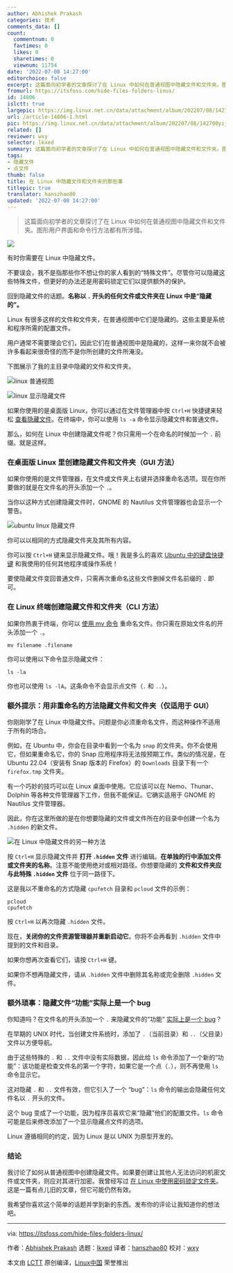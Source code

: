 ```yaml
---
author: Abhishek Prakash
categories: 技术
comments_data: []
count:
  commentnum: 0
  favtimes: 0
  likes: 0
  sharetimes: 0
  viewnum: 11754
date: '2022-07-08 14:27:00'
editorchoice: false
excerpt: 这篇面向初学者的文章探讨了在 Linux 中如何在普通视图中隐藏文件和文件夹。图形用户界面和命令行方法都有所涉猎。
fromurl: https://itsfoss.com/hide-files-folders-linux/
id: 14806
islctt: true
largepic: https://img.linux.net.cn/data/attachment/album/202207/08/142700yijbiw44bqfpfs4j.jpg
url: /article-14806-1.html
pic: https://img.linux.net.cn/data/attachment/album/202207/08/142700yijbiw44bqfpfs4j.jpg.thumb.jpg
related: []
reviewer: wxy
selector: lkxed
summary: 这篇面向初学者的文章探讨了在 Linux 中如何在普通视图中隐藏文件和文件夹。图形用户界面和命令行方法都有所涉猎。
tags:
- 隐藏文件
- 点文件
thumb: false
title: 在 Linux 中隐藏文件和文件夹的那些事
titlepic: true
translator: hanszhao80
updated: '2022-07-08 14:27:00'
---
```



> 
> 这篇面向初学者的文章探讨了在 Linux 中如何在普通视图中隐藏文件和文件夹。图形用户界面和命令行方法都有所涉猎。
> 
> 
> 


![](/data/attachment/album/202207/08/142700yijbiw44bqfpfs4j.jpg)


有时你需要在 Linux 中隐藏文件。


不要误会，我不是指那些你不想让你的家人看到的“特殊文件”。尽管你可以隐藏这些特殊文件，但更好的办法还是用密码锁定它们以提供额外的保护。


回到隐藏文件的话题。**名称以 `.` 开头的任何文件或文件夹在 Linux 中是“隐藏的”。**


Linux 有很多这样的文件和文件夹，在普通视图中它们是隐藏的。这些主要是系统和程序所需的配置文件。


用户通常不需要理会它们，因此它们在普通视图中是隐藏的，这样一来你就不会被许多看起来很奇怪的而不是你所创建的文件所淹没。


下图展示了我的主目录中隐藏的文件和文件夹。


![linux 普通视图](/data/attachment/album/202207/08/143102xlygupolm6gmemmn.png)


![linux 显示隐藏文件](/data/attachment/album/202207/08/143103ibb0qtcmrv5715hc.png)


如果你使用的是桌面版 Linux，你可以通过在文件管理器中按 `Ctrl+H` 快捷键来轻松 [查看隐藏文件](https://itsfoss.com/hide-folders-and-show-hidden-files-in-ubuntu-beginner-trick/)。在终端中，你可以使用 `ls -a` 命令显示隐藏文件和普通文件。


那么，如何在 Linux 中创建隐藏文件呢？你只需用一个在命名的时候加一个 `.` 前缀。就是这样。


### 在桌面版 Linux 里创建隐藏文件和文件夹（GUI 方法）


如果你使用的是文件管理器，在文件或文件夹上右键并选择重命名选项。现在你所要做的就是在文件名的开头添加一个 `.`。


当你以这种方式创建隐藏文件时，GNOME 的 Nautilus 文件管理器也会显示一个警告。


![ubuntu linux 隐藏文件](/data/attachment/album/202207/08/143103gbuwb9b3y9js5ok3.png)


你可以以相同的方式隐藏文件夹及其所有内容。


你可以按 `Ctrl+H` 键来显示隐藏文件。哦！我是多么的喜欢 [Ubuntu 中的键盘快捷键](https://itsfoss.com/ubuntu-shortcuts/) 和我使用的任何其他程序或操作系统！


要使隐藏文件变回普通文件，只需再次重命名这些文件删掉文件名前缀的 `.` 即可。


### 在 Linux 终端创建隐藏文件和文件夹（CLI 方法）


如果你热衷于终端，你可以 [使用 mv 命令](https://linuxhandbook.com/mv-command/) 重命名文件。你只需在原始文件名的开头添加一个 `.`。



```
mv filename .filename

```

你可以使用以下命令显示隐藏文件：



```
ls -la

```

你也可以使用 `ls -lA`。这条命令不会显示点文件（`.` 和 `..`）。


### 额外提示：用非重命名的方法隐藏文件和文件夹（仅适用于 GUI）


你刚刚学了在 Linux 中隐藏文件。问题是你必须重命名文件，而这种操作不适用于所有的场合。


例如，在 Ubuntu 中，你会在目录中看到一个名为 `snap` 的文件夹。你不会使用它，但如果重命名它，你的 Snap 应用程序将无法按预期工作。类似的情况是，在 Ubuntu 22.04（安装有 Snap 版本的 Firefox）的 `Downloads` 目录下有一个 `firefox.tmp` 文件夹。


有一个巧妙的技巧可以在 Linux 桌面中使用。它应该可以在 Nemo、Thunar、Dolphin 等各种文件管理器下工作，但我不能保证。它确实适用于 GNOME 的 Nautilus 文件管理器。


因此，你在这里所做的是在你想要隐藏的文件或文件所在的目录中创建一个名为 `.hidden` 的新文件。


![在 Linux 中隐藏文件的另一种方法](/data/attachment/album/202207/08/143103mbhjwgooufjhbzzu.png)


按 `Ctrl+H` 显示隐藏文件并 **打开 `.hidden` 文件** 进行编辑。**在单独的行中添加文件或文件夹的名称**。注意不能使用绝对或相对路径。你想要隐藏的 **文件和文件夹应与此特殊 `.hidden` 文件** 位于同一路径下。


这是我以不重命名的方式隐藏 `cpufetch` 目录和 `pcloud` 文件的示例：



```
pcloud
cpufetch

```

按 `Ctrl+H` 以再次隐藏 `.hidden` 文件。


现在，**关闭你的文件资源管理器并重新启动它**。你将不会再看到 `.hidden` 文件中提到的文件和目录。


如果你想再次查看它们，请按 `Ctrl+H` 键。


如果你不想再隐藏文件，请从 `.hidden` 文件中删除其名称或完全删除 `.hidden` 文件。


### 额外琐事：隐藏文件“功能”实际上是一个 bug


你知道吗？在文件名的开头添加一个 `.` 来隐藏文件的“功能” [实际上是一个 bug](https://linux-audit.com/linux-history-how-dot-files-became-hidden-files/)？


在早期的 UNIX 时代，当创建文件系统时，添加了 `.`（当前目录）和 `..`（父目录）文件以方便导航。


由于这些特殊的 `.` 和 `..` 文件中没有实际数据，因此给 `ls` 命令添加了一个新的“功能”：该功能是检查文件名的第一个字符，如果它是一个点（`.`），则不再使用 `ls` 命令显示它。


这对隐藏 `.` 和 `..` 文件有效，但它引入了一个 “bug”：`ls` 命令的输出会隐藏任何文件名以 `.` 开头的文件。


这个 bug 变成了一个功能，因为程序员喜欢它来“隐藏”他们的配置文件。`ls` 命令可能是后来修改添加了一个显示隐藏点文件的选项。


Linux 遵循相同的约定，因为 Linux 是以 UNIX 为原型开发的。


### 结论


我讨论了如何从普通视图中创建隐藏文件。如果要创建让其他人无法访问的机密文件或文件夹，则应对其进行加密。我曾经写过 [在 Linux 中使用密码锁定文件夹](https://itsfoss.com/password-protect-folder-linux/)。这是一篇有点儿旧的文章，但它可能仍然有效。


我希望你喜欢这个简单的话题并学到新的东西。发布你的评论让我知道你的想法吧。




---


via: <https://itsfoss.com/hide-files-folders-linux/>


作者：[Abhishek Prakash](https://itsfoss.com/author/abhishek/) 选题：[lkxed](https://github.com/lkxed) 译者：[hanszhao80](https://github.com/hanszhao80) 校对：[wxy](https://github.com/wxy)


本文由 [LCTT](https://github.com/LCTT/TranslateProject) 原创编译，[Linux中国](https://linux.cn/) 荣誉推出